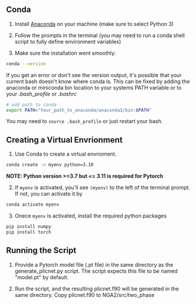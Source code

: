
Conda
---------
1. Install [Anaconda](https://www.anaconda.com/download/) on your machine (make sure to select Python 3)

2. Follow the prompts in the terminal (you may need to run a conda shell script to fully define environment variables)

3. Make sure the installation went smoothly:
```bash
conda --version
```
If you get an error or don't see the version output, it's possible that your current bash doesn't know where conda is. This can be fixed by adding the anaconda or miniconda bin location to your systems PATH variable or to your *.bash_profile* or *.bashrc* 
```bash
# add path to conda
export PATH="Your_path_to_anaconda/anaconda3/bin:$PATH"
```
You may need to `source .bash_profile` or just restart your bash.

Creating a Virtual Envrionment
---------
1. Use Conda to create a virtual envrioment.
```bash
conda create -n myenv python=3.10
```

**NOTE: Python version >=3.7 but <= 3.11 is required for Pytorch**


2. If `myenv` is activated, you'll see `(myenv)` to the left of the terminal prompt. If not, you can activate it by
```bash
conda activate myenv
```

3. Onece `myenv` is activated, install the required python packages
```bash
pip install numpy
pip install torch
```

Running the Script
---------
1. Provide a Pytorch model file (.pt file) in the same directory as the generate_plicnet.py script. The script expects this file to be named "model.pt" by default. 

2. Run the script, and the resulting plicnet.f90 will be generated in the same directory. Copy plicnet.f90 to NGA2/src/two_phase